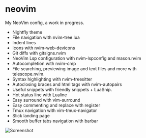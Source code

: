 # neovim

My NeoVim config, a work in progress.

-   Nightfly theme
-   File navigation with nvim-tree.lua
-   Indent lines
-   Icons with nvim-web-devicons
-   Git diffs with gitsigns.nvim
-   NeoVim Lsp configuration with nvim-lspconfig and mason.nvim
-   Autocompletion with nvim-cmp
-   File searching, previewing image and text files and more with telescope.nvim.
-   Syntax highlighting with nvim-treesitter
-   Autoclosing braces and html tags with nvim-autopairs
-   Useful snippets with friendly snippets + LuaSnip.
-   Hot status line with Lualine
-   Easy surround with vim-surround
-   Easy commenting and replace with register
-   Tmux navigation with vim-tmux-navigator
-   Slick landing page
-   Smooth buffer tabs navigation with barbar

![Screenshot](https://i.ibb.co/5c3vBbH/Editormin.png)
